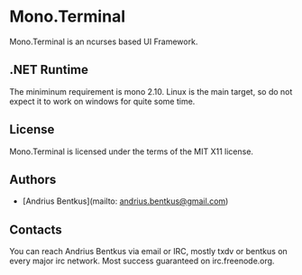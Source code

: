 # Mono.Terminal

Mono.Terminal is an ncurses based UI Framework.

## .NET Runtime

The miniminum requirement is mono 2.10.
Linux is the main target, so do not expect it to work on windows for
quite some time.

## License

Mono.Terminal is licensed under the terms of the MIT X11 license.

## Authors

* [Andrius Bentkus](mailto: andrius.bentkus@gmail.com)

## Contacts

You can reach Andrius Bentkus via email or IRC, mostly txdv or bentkus
on every major irc network. Most success guaranteed on irc.freenode.org.
